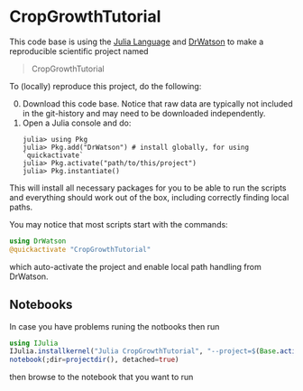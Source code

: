 # CropGrowthTutorial

This code base is using the [Julia Language](https://julialang.org/) and
[DrWatson](https://juliadynamics.github.io/DrWatson.jl/stable/)
to make a reproducible scientific project named
> CropGrowthTutorial

To (locally) reproduce this project, do the following:

0. Download this code base. Notice that raw data are typically not included in the
   git-history and may need to be downloaded independently.
1. Open a Julia console and do:
   ```
   julia> using Pkg
   julia> Pkg.add("DrWatson") # install globally, for using `quickactivate`
   julia> Pkg.activate("path/to/this/project")
   julia> Pkg.instantiate()
   ```

This will install all necessary packages for you to be able to run the scripts and
everything should work out of the box, including correctly finding local paths.

You may notice that most scripts start with the commands:
```julia
using DrWatson
@quickactivate "CropGrowthTutorial"
```
which auto-activate the project and enable local path handling from DrWatson.

## Notebooks
In case you have problems runing the notbooks then run
```julia
using IJulia
IJulia.installkernel("Julia CropGrowthTutorial", "--project=$(Base.active_project())")
notebook(;dir=projectdir(), detached=true)
```
then browse to the notebook that you want to run



